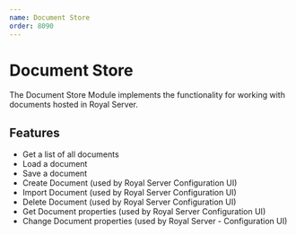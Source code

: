 ```yaml
---
name: Document Store
order: 8090
---
```


# Document Store

The Document Store Module implements the functionality for working with documents hosted in Royal Server.

## Features

- Get a list of all documents
- Load a document
- Save a document
- Create Document (used by Royal Server Configuration UI)
- Import Document (used by Royal Server Configuration UI)
- Delete Document (used by Royal Server Configuration UI)
- Get Document properties (used by Royal Server Configuration UI)
- Change Document properties (used by Royal Server - Configuration UI)
